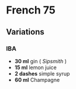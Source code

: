 # French 75

## Variations

### IBA

* **30 ml** gin ( *Sipsmith* )
* **15 ml** lemon juice
* **2 dashes** simple syrup
* **60 ml** Champagne
